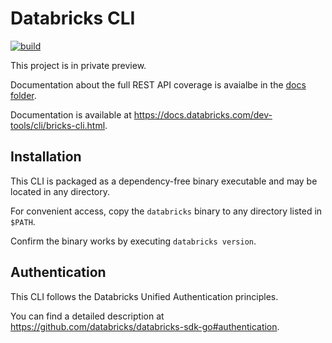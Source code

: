 # Databricks CLI

[![build](https://github.com/databricks/cli/workflows/build/badge.svg?branch=main)](https://github.com/databricks/cli/actions?query=workflow%3Abuild+branch%3Amain)

This project is in private preview.

Documentation about the full REST API coverage is avaialbe in the [docs folder](docs/commands.md).

Documentation is available at https://docs.databricks.com/dev-tools/cli/bricks-cli.html.

## Installation

This CLI is packaged as a dependency-free binary executable and may be located in any directory.

For convenient access, copy the `databricks` binary to any directory listed in `$PATH`.

Confirm the binary works by executing `databricks version`.

## Authentication

This CLI follows the Databricks Unified Authentication principles.

You can find a detailed description at https://github.com/databricks/databricks-sdk-go#authentication.
